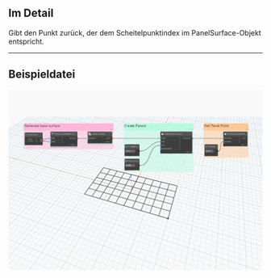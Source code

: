 ## Im Detail
Gibt den Punkt zurück, der dem Scheitelpunktindex im PanelSurface-Objekt entspricht.
___
## Beispieldatei

![GetPoint](./Autodesk.DesignScript.Geometry.PanelSurface.GetPoint_img.jpg)
